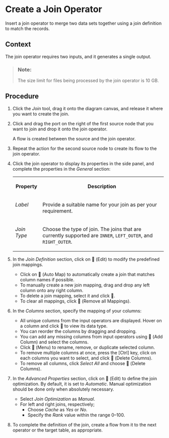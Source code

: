 <!-- loioe57633deb333431c8787f2f57b1cb08a -->

<link rel="stylesheet" type="text/css" href="../css/sap-icons.css"/>

# Create a Join Operator

Insert a join operator to merge two data sets together using a join definition to match the records.



## Context

The join operator requires two inputs, and it generates a single output.

> ### Note:  
> The size limit for files being processed by the join operator is 10 GB.



<a name="loioe57633deb333431c8787f2f57b1cb08a__steps_obx_nvn_prb"/>

## Procedure

1.  Click the *Join* tool, drag it onto the diagram canvas, and release it where you want to create the join.

2.  Click and drag the port on the right of the first source node that you want to join and drop it onto the join operator.

    A flow is created between the source and the join operator.

3.  Repeat the action for the second source node to create its flow to the join operator.

4.  Click the join operator to display its properties in the side panel, and complete the properties in the *General* section:


    <table>
    <tr>
    <th valign="top">

    Property
    
    </th>
    <th valign="top">

    Description
    
    </th>
    </tr>
    <tr>
    <td valign="top">
    
    *Label*
    
    </td>
    <td valign="top">
    
    Provide a suitable name for your join as per your requirement.
    
    </td>
    </tr>
    <tr>
    <td valign="top">
    
    *Join Type*
    
    </td>
    <td valign="top">
    
    Choose the type of join. The joins that are currently supported are `INNER`, `LEFT_OUTER`, and `RIGHT_OUTER`.
    
    </td>
    </tr>
    </table>
    
5.  In the *Join Definition* section, click on <span class="FPA-icons"></span> \(Edit\) to modify the predefined join mappings.

    -   Click on <span class="FPA-icons"></span> \(Auto Map\) to automatically create a join that matches column names if possible.
    -   To manually create a new join mapping, drag and drop any left column onto any right column.
    -   To delete a join mapping, select it and click <span class="FPA-icons"></span>.
    -   To clear all mappings, click <span class="SAP-icons"></span> \(Remove all Mappings\).

6.  In the *Columns* section, specify the mapping of your columns:

    -   All unique columns from the input operators are displayed. Hover on a column and click <span class="FPA-icons"></span> to view its data type.
    -   You can reorder the columns by dragging and dropping.
    -   You can add any missing columns from input operators using <span class="FPA-icons"></span> \(Add Column\) and select the columns.
    -   Click <span class="FPA-icons"></span> \(Menu\) to rename, remove, or duplicate selected column.
    -   To remove multiple columns at once, press the [Ctrl\] key, click on each columns you want to select, and click <span class="FPA-icons"></span> \(Delete Columns\).
    -   To remove all columns, click *Select All* and choose <span class="FPA-icons"></span> \(Delete Columns\).

7.  In the *Advanced Properties* section, click on <span class="FPA-icons"></span> \(Edit\) to define the join optimization. By default, it is set to *Automatic*. Manual optimization should be done only when absolutely necessary.

    -   Select *Join Optimization* as *Manual*.
    -   For left and right joins, respectively;
        -   Choose *Cache* as *Yes* or *No*.
        -   Specify the *Rank* value within the range 0–100.


8.  To complete the definition of the join, create a flow from it to the next operator or the target table, as appropriate.


